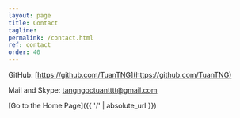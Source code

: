 ```yaml
---
layout: page
title: Contact
tagline: 
permalink: /contact.html
ref: contact
order: 40
---
```


[1]: http://i.imgur.com/9I6NRUm.png
<!-- [2]: http://i.imgur.com/wWzX9uB.png -->


<!-- [![alt text][1]]() GitHub: [https://github.com/TuanTNG](https://github.com/TuanTNG) -->
GitHub: [https://github.com/TuanTNG](https://github.com/TuanTNG)

Mail and Skype: [tangngoctuantttt@gmail.com]()

[Go to the Home Page]({{ '/' | absolute_url }})
